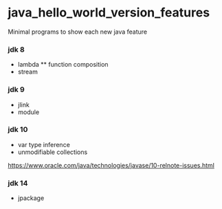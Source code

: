 # java_hello_world_version_features
Minimal programs to show each new java feature


### jdk 8
* lambda
** function composition 
* stream


### jdk 9
* jlink
* module

### jdk 10
* var type inference
* unmodifiable collections

https://www.oracle.com/java/technologies/javase/10-relnote-issues.html

### jdk 14
* jpackage